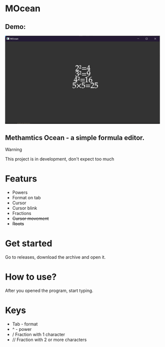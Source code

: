 # MOcean

## Demo:
![Image](image.png)

## Methamtics Ocean - a simple formula editor.


> [!WARNING]
> This project is in development, don't expect too much

# Featurs

- Powers
- Format on tab
- Cursor
- Cursor blink
- Fractions
- ~~Cursor movement~~
- ~~Roots~~

# Get started
Go to releases, download the archive and open it.

# How to use?
After you opened the program, start typing.

# Keys
- Tab - format
- ^ - power
- / Fraction with 1 character
- // Fraction with 2 or more characters